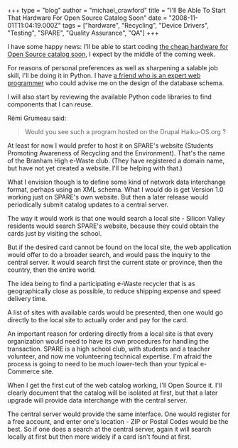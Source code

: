 +++
type = "blog"
author = "michael_crawford"
title = "I'll Be Able To Start That Hardware For Open Source Catalog Soon"
date = "2008-11-01T11:04:19.000Z"
tags = ["hardware", "Recycling", "Device Drivers", "Testing", "SPARE", "Quality Assurance", "QA"]
+++

I have some happy news: I'll be able to start coding <a href="/blog/michael_crawford/2008-10-26/cheap_hardware_for_open_source_developers">the cheap hardware for Open Source catalog soon</a>, I expect by the middle of the coming week.

For reasons of personal preferences as well as sharpening a salable job skill, I'll be doing it in Python.  I have <a href="http://www.thomasleavitt.org/">a friend who is an expert web programmer</a> who could advise me on the design of the database schema.

I will also start by reviewing the available Python code libraries to find components that I can reuse.

Rèmi Grumeau said:

<blockquote>Would you see such a program hosted on the Drupal Haiku-OS.org ?<p></blockquote>

At least for now I would prefer to host it on SPARE's website (Students Promoting Awareness of Recycling and the Environment).  That's the name of the Branham High e-Waste club.  (They have registered a domain name, but have not yet created a website.  I'll be helping with that.)

What I envision though is to define some kind of network data interchange format, perhaps using an XML schema.  What I would do is get Version 1.0 working just on SPARE's own website.  But then a later release would periodically submit catalog updates to a central server.

The way it would work is that one would search a local site - Silicon Valley residents would search SPARE's website, because they could obtain the cards just by visiting the school.

But if the desired card cannot be found on the local site, the web application would offer to do a broader search, and would pass the inquiry to the central server.  It would search first the current state or province, then the country, then the entire world.

The idea being to find a participating e-Waste recycler that is as geographically close as possible, to reduce shipping expense and speed delivery time.

A list of sites with available cards would be presented, then one would go directly to the local site to actually order and pay for the card.

An important reason for ordering directly from a local site is that every organization would need to have its own procedures for handling the transaction.  SPARE is a high school club, with students and a teacher volunteer, and now me volunteering technical expertise.  I'm afraid the process is going to need to be much lower-tech than your typical e-Commerce site.

When I get the first cut of the web catalog working, I'll Open Source it.  I'll clearly document that the catalog will be isolated at first, but that a later upgrade will provide data interchange with the central server.

The central server would provide the same interface.  One would register for a free account, and enter one's location - ZIP or Postal Codes would be the best.  So if one does a search at the central server, again it will search locally at first but then more widely if a card isn't found at first.

